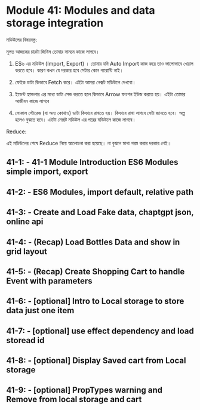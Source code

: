 # Module 41: Modules and data storage integration

মডিউলের বিষয়বস্তু:

মূলত আজকের চারটা জিনিস তোমার সামনে কাজে লাগবে।

1. ES৬ এর মডিউল (Import, Export) । তোমার যদি Auto Import কাজ করে তাও ভালোভাবে খেয়াল করতে হবে। কারণ কখন যে দরকার হবে সেটার কোন গ্যারান্টি নাই।

2. ফেইক ডাটা কিভাবে Fetch করে। এইটা আমরা নেক্সট মডিউলে দেখবো।

3. ইভেন্ট হ্যান্ডলার এর মধ্যে ডাটা সেন্ড করতে হলে কিভাবে Arrow ফাংশন ইউজ করতে হয়। এইটা তোমার আজীবন কাজে লাগবে

4. লোকাল স্টোরেজ (বা অন্য কোথাও) ডাটা কিভাবে রাখতে হয়। কিভাবে রাখা লাগবে সেটা জানতে হবে। অল্প হলেও বুঝতে হবে। এইটা নেক্সট মডিউল এর পরের মডিউলে কাজে লাগবে।

Reduce:

এই মডিউলের শেষে Reduce নিয়ে আলোচনা করা হয়েছে। না বুঝলে মাথা গরম করার দরকার নেই।

## 41-1: - 41-1 Module Introduction ES6 Modules simple import, export

## 41-2: - ES6 Modules, import default, relative path

## 41-3: - Create and Load Fake data, chaptgpt json, online api

## 41-4: - (Recap) Load Bottles Data and show in grid layout

## 41-5: - (Recap) Create Shopping Cart to handle Event with parameters

## 41-6: - [optional] Intro to Local storage to store data just one item

## 41-7: - [optional] use effect dependency and load storead id

## 41-8: - [optional] Display Saved cart from Local storage

## 41-9: - [optional] PropTypes warning and Remove from local storage and cart
